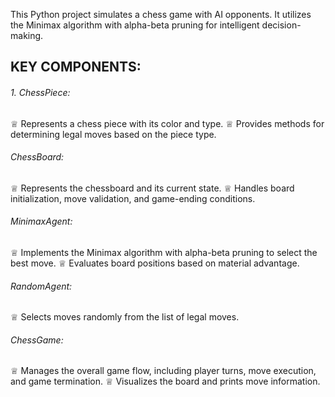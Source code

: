 This Python project simulates a chess game with AI opponents. It utilizes the Minimax algorithm with alpha-beta pruning for intelligent decision-making.

KEY COMPONENTS:
---------------
###### 1. ChessPiece:
♕ Represents a chess piece with its color and type.
♕ Provides methods for determining legal moves based on the piece type.

###### ChessBoard:
♕ Represents the chessboard and its current state.
♕ Handles board initialization, move validation, and game-ending conditions.

###### MinimaxAgent:
♕ Implements the Minimax algorithm with alpha-beta pruning to select the best move.
♕ Evaluates board positions based on material advantage.

###### RandomAgent:
♕ Selects moves randomly from the list of legal moves.

###### ChessGame:
♕ Manages the overall game flow, including player turns, move execution, and game termination.
♕ Visualizes the board and prints move information.
